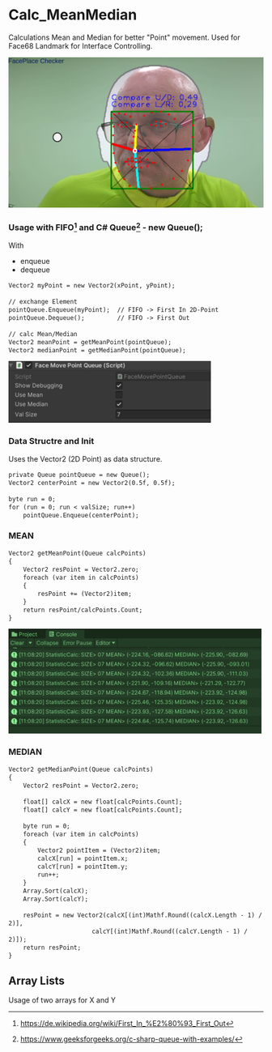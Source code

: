 # Calc_MeanMedian
Calculations Mean and Median for better "Point" movement. 
Used for Face68 Landmark for Interface Controlling.

<img src="./images/PointMover.png" width="600">

### Usage with FIFO[^2] and C# Queue[^1] - new Queue();

With
* enqueue
* dequeue
 
```
Vector2 myPoint = new Vector2(xPoint, yPoint);

// exchange Element
pointQueue.Enqueue(myPoint);  // FIFO -> First In 2D-Point
pointQueue.Dequeue();         // FIFO -> First Out 

// calc Mean/Median
Vector2 meanPoint = getMeanPoint(pointQueue);
Vector2 medianPoint = getMedianPoint(pointQueue);
```

<img src="./images/MeanMedianParameter.png" width="400">

### Data Structre and Init

Uses the Vector2 (2D Point) as data structure.

```
private Queue pointQueue = new Queue();
Vector2 centerPoint = new Vector2(0.5f, 0.5f);

byte run = 0;
for (run = 0; run < valSize; run++)
    pointQueue.Enqueue(centerPoint);
```

### MEAN
```
Vector2 getMeanPoint(Queue calcPoints)
{
    Vector2 resPoint = Vector2.zero;
    foreach (var item in calcPoints)
    {
        resPoint += (Vector2)item;
    }
    return resPoint/calcPoints.Count;
}
```

<img src="./images/ConsoleLog_Output.png" width="500">

### MEDIAN

```
Vector2 getMedianPoint(Queue calcPoints)
{
    Vector2 resPoint = Vector2.zero;

    float[] calcX = new float[calcPoints.Count];
    float[] calcY = new float[calcPoints.Count];

    byte run = 0;
    foreach (var item in calcPoints)
    {
        Vector2 pointItem = (Vector2)item;
        calcX[run] = pointItem.x;
        calcY[run] = pointItem.y;
        run++;
    }
    Array.Sort(calcX);
    Array.Sort(calcY);

    resPoint = new Vector2(calcX[(int)Mathf.Round((calcX.Length - 1) / 2)],
                       calcY[(int)Mathf.Round((calcY.Length - 1) / 2)]);
    return resPoint;
}
```

## Array Lists 

Usage of two arrays for X and Y

[^1]: https://www.geeksforgeeks.org/c-sharp-queue-with-examples/
[^2]: https://de.wikipedia.org/wiki/First_In_%E2%80%93_First_Out

